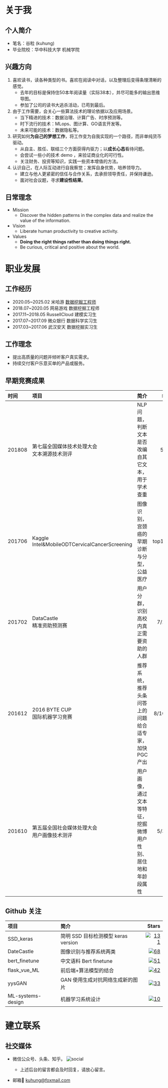 
# 关于我
## 个人简介

- 笔名：谷粒 (kuhung) 
- 毕业院校：华中科技大学 机械学院


## 兴趣方向
1. 喜欢读书，读各种类型的书。喜欢在阅读中对话，以及整理后变得条理清晰的感觉。
     - 去年的目标是保持住50本年阅读量（实际38本），并尽可能多的输出思维导图。
     - 参加了公司的读书大逃杀活动，已苟到最后。
2. 由于工作需要，会关心一些算法技术的理论依据以及应用场景。
     -  当下精进的技术：数据治理、计算广告、时序预测等。
     -  时下流行的技术：MLops、图计算、GO语言开发等。
     -  未来可能的技术：数据隐私等。
3. 研究如何**为自己的梦想工作**，将工作变为自我实现的一个路径，而非单纯货币驱动。
     - 从自主、胜任、联结三个方面获得内驱力；以**成长心态**看待问题。
     - 会尝试一些小的技术 demo ，来验证商业化的可行性。
     - 关注财务、投资等知识，实践一些资本增值的方法。
4. 认识自己，在人际互动进行自我察觉；发挥自身优势，培养领导力。
     - 建立与他人更紧密的信任与合作关系，去承担领导责任，并保持谦逊。
     - 面对社会议题，寻求**建设性结果**。


## 日常理念

- Mission 
  - Discover the hidden patterns in the complex data and realize the value of the information.
- Vision 
  - Liberate human productivity to creative activity.
- Values
  - **Doing the right things rather than doing things right.**
  - Be curious, critical and positive about the world.


# 职业发展

## 工作经历

- 2020.05~2025.02 米哈游 [数据挖掘工程师](https://kuhungio.me/2019/what-is-data-mining/)
- 2018.07~2020.05 网易游戏 数据挖掘工程师
- 2017.11~2018.05 RussellCloud 建模实习生
- 2017.07~2017.09 微众银行 数据科学实习生
- 2017.03~2017.06 武汉安天 数据挖掘实习生

## 工作理念

- 提出高质量的问题并倾听客户真实需求。
- 持续交付客户乐意买单的产品或服务。


## 早期竞赛成果

<center>

| 时间 | 项目 | 简介 | 名次 |
| :-| :- | :- | -: |
| 201808 | 第七届全国媒体技术处理大会<br>文本溯源技术测评 | NLP 问题，判断文本是否改编自其它文本，用于学术查重 | 5/95 |
| 201706 | Kaggle<br>Intel&MobileODTCervicalCancerScreening | 图像识别，宫颈癌的早期诊断与分型，公益医疗 | top10% |
| 201702 | DataCastle<br>精准资助预测赛 | 用户分群，识别高校内真正需要资助的人群 | 7/124 |
| 201612 | 2016 BYTE CUP<br>国际机器学习竞赛 | 推荐系统，推荐头条问答上的问题给合适专家，加快 PGC 产出| 8/1029|
| 201610 | 第五届全国社会媒体处理大会<br>用户画像技术测评 | 用户画像，通过文本等特征，挖掘微博用户性别、居住地和年龄段属性 | 5/373 |
</center>

## <span id="github">Github 关注</span> 
<!--
[![GitHub followers](https://img.shields.io/github/followers/kuhung.svg?&label=Follow&maxAge=2592000)](https://github.com/kuhung)
-->

| 项目 | 简介 | Stars |
| :-| :-| -: |
| SSD_keras | 简明 SSD 目标检测模型 keras version | [![131](https://img.shields.io/github/stars/kuhung/SSD_keras)](https://github.com/kuhung/SSD_keras) |
| DateCastle | 图像识别与推荐系统两类 | [![68](https://img.shields.io/github/stars/kuhung/DateCastle)](https://github.com/kuhung/DateCastle) |
| bert_finetune| 中文语料 Bert finetune | [![51](https://img.shields.io/github/stars/kuhung/bert_finetune)](https://github.com/kuhung/bert_finetune) |
| flask_vue_ML| 前后端+算法模型的结合 |[![42](https://img.shields.io/github/stars/kuhung/flask_vue_ML)](https://github.com/kuhung/flask_vue_ML) |
| yysGAN | GAN 使用生成对抗网络生成新的图片 | [![33](https://img.shields.io/github/stars/kuhung/yysGAN)](https://github.com/kuhung/yysGAN) |
| ML-systems-design | 机器学习系统设计 | [![10](https://img.shields.io/github/stars/kuhung/machine-learning-systems-design)](https://github.com/kuhung/machine-learning-systems-design) |

# 建立联系

## 社交媒体
- 微信公众号、头条、知乎。
![social](https://kuhungio.me/images/post/social.jpg)
  - 上述后台的留言都会及时回复，请放心留言。

- 邮箱📮 kuhung@foxmail.com
  
